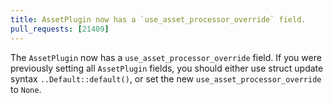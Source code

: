 ```yaml
---
title: AssetPlugin now has a `use_asset_processor_override` field.
pull_requests: [21409]
---
```


The `AssetPlugin` now has a `use_asset_processor_override` field. If you were previously setting all
`AssetPlugin` fields, you should either use struct update syntax `..Default::default()`, or set the
new `use_asset_processor_override` to `None`.
